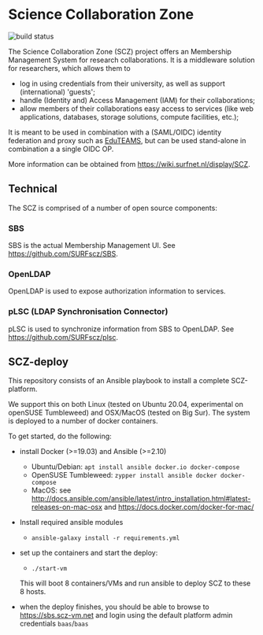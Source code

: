# Science Collaboration Zone
![build status](https://github.com/SURFscz/SCZ-deploy/actions/workflows/main.yml/badge.svg)

The Science Collaboration Zone (SCZ) project offers an Membership Management System
for research collaborations. It is a middleware solution for
researchers, which allows them to

- log in using credentials from their university, as well as support (international) 'guests';
- handle (Identity and) Access Management (IAM) for their collaborations;
- allow members of their collaborations easy access to services (like web
  applications, databases, storage solutions, compute facilities, etc.);

It is meant to be used in combination with a (SAML/OIDC) identity federation and proxy such as
[EduTEAMS](https://eduteams.org/), but can be used stand-alone in combination a a single OIDC OP.

More information can be obtained from <https://wiki.surfnet.nl/display/SCZ>.

## Technical

The SCZ is comprised of a number of open source components:

### SBS
SBS is the actual Membership Management UI.  See <https://github.com/SURFscz/SBS>.

### OpenLDAP
OpenLDAP is used to expose authorization information to services.

### pLSC (LDAP Synchronisation Connector)
pLSC is used to synchronize information from SBS to OpenLDAP.  See <https://github.com/SURFscz/plsc>.


## SCZ-deploy
This repository consists of an Ansible playbook to install a complete
SCZ-platform.

We support this on both Linux (tested on Ubuntu 20.04, experimental on
openSUSE Tumbleweed) and OSX/MacOS (tested on Big Sur).
The system is deployed to a number of docker containers.

To get started, do the following:

- install Docker (>=19.03) and Ansible (>=2.10)
    - Ubuntu/Debian: `apt install ansible docker.io docker-compose`
    - OpenSUSE Tumbleweed: `zypper install ansible docker docker-compose`
    - MacOS: see
      <http://docs.ansible.com/ansible/latest/intro_installation.html#latest-releases-on-mac-osx>
      and <https://docs.docker.com/docker-for-mac/>

- Install required ansible modules
    - `ansible-galaxy install -r requirements.yml`

- set up the containers and start the deploy:
    - `./start-vm`

    This will boot 8 containers/VMs and run ansible to deploy SCZ to these 8 hosts.

- when the deploy finishes, you should be able to browse to
  <https://sbs.scz-vm.net> and login using the default platform admin
  credentials `baas`/`baas`

